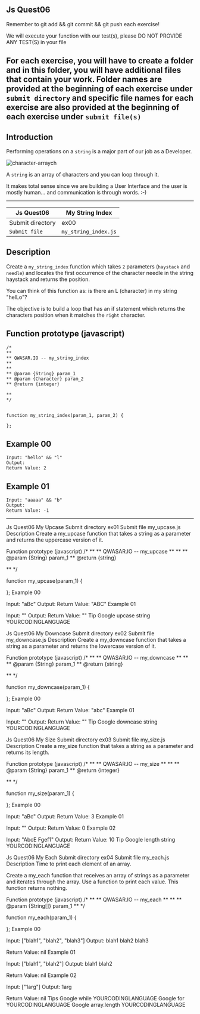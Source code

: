 ## Js Quest06
Remember to git add && git commit && git push each exercise!

We will execute your function with our test(s), please DO NOT PROVIDE ANY TEST(S) in your file

For each exercise, you will have to create a folder and in this folder, you will have additional files that contain your work. Folder names are provided at the beginning of each exercise under `submit directory` and specific file names for each exercise are also provided at the beginning of each exercise under `submit file(s)`
-----------------------------------------------------------------------------------------------------------------------------------------------------------------------

## Introduction
Performing operations on a `string` is a major part of our job as a Developer.

![character-arraych](https://user-images.githubusercontent.com/51156057/214148100-e1ff3920-a985-4535-80e5-df4fbf9510b6.png)

A `string` is an array of characters and you can loop through it.

It makes total sense since we are building a User Interface and the user is mostly human... and communication is through words. :-)

-----------------------------------------------------------------------------------------------------------------------------------------------------------------------

| Js Quest06	| My String Index |
| ----------- | --------------- |
| Submit directory | ex00 |
| `Submit file` |	`my_string_index.js` |

## Description
Create a `my_string_index` function which takes `2` parameters (`haystack` and `needle`) and locates the first occurrence of the character needle in the string haystack and returns the position.

You can think of this function as: is there an L (character) in my string "helLo"?

The objective is to build a loop that has an if statement which returns the characters position when it matches the `right` character.

## Function prototype (javascript)
```
/*
**
** QWASAR.IO -- my_string_index
**
**
** @param {String} param_1
** @param {Character} param_2
** @return {integer}

**
*/


function my_string_index(param_1, param_2) {

};
```
## Example 00
```
Input: "hello" && "l"
Output: 
Return Value: 2
```
## Example 01
```
Input: "aaaaa" && "b"
Output: 
Return Value: -1
```
-----------------------------------------------------------------------------------------------------------------------------------------------------------------------
Js Quest06	My Upcase
Submit directory	ex01
Submit file	my_upcase.js
Description
Create a my_upcase function that takes a string as a parameter and returns the uppercase version of it.

Function prototype (javascript)
/*
**
** QWASAR.IO -- my_upcase
**
**
** @param {String} param_1
** @return {string}

**
*/


function my_upcase(param_1) {

};
Example 00

Input: "aBc"
Output: 
Return Value: "ABC"
Example 01

Input: ""
Output: 
Return Value: ""
Tip
Google upcase string YOURCODINGLANGUAGE

Js Quest06	My Downcase
Submit directory	ex02
Submit file	my_downcase.js
Description
Create a my_downcase function that takes a string as a parameter and returns the lowercase version of it.

Function prototype (javascript)
/*
**
** QWASAR.IO -- my_downcase
**
**
** @param {String} param_1
** @return {string}

**
*/


function my_downcase(param_1) {

};
Example 00

Input: "aBc"
Output: 
Return Value: "abc"
Example 01

Input: ""
Output: 
Return Value: ""
Tip
Google downcase string YOURCODINGLANGUAGE

Js Quest06	My Size
Submit directory	ex03
Submit file	my_size.js
Description
Create a my_size function that takes a string as a parameter and returns its length.

Function prototype (javascript)
/*
**
** QWASAR.IO -- my_size
**
**
** @param {String} param_1
** @return {integer}

**
*/


function my_size(param_1) {

};
Example 00

Input: "aBc"
Output: 
Return Value: 3
Example 01

Input: ""
Output: 
Return Value: 0
Example 02

Input: "AbcE Fgef1"
Output: 
Return Value: 10
Tip
Google length string YOURCODINGLANGUAGE

Js Quest06	My Each
Submit directory	ex04
Submit file	my_each.js
Description
Time to print each element of an array.

Create a my_each function that receives an array of strings as a parameter and iterates through the array. Use a function to print each value.
This function returns nothing.

Function prototype (javascript)
/*
**
** QWASAR.IO -- my_each
**
**
** @param {String[]} param_1
**
*/


function my_each(param_1) {

};
Example 00

Input: ["blah1", "blah2", "blah3"]
Output: blah1
blah2
blah3

Return Value: nil
Example 01

Input: ["blah1", "blah2"]
Output: blah1
blah2

Return Value: nil
Example 02

Input: ["1arg"]
Output: 1arg

Return Value: nil
Tips
Google while YOURCODINGLANGUAGE
Google for YOURCODINGLANGUAGE
Google array.length YOURCODINGLANGUAGE
